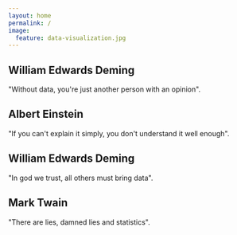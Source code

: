 ```yaml
---
layout: home
permalink: /
image:
  feature: data-visualization.jpg
---
```


<div class="tiles">

<div class="tile">
  <h2 class="post-title">William Edwards Deming</h2>
  <p class="post-excerpt">"Without data, you're just another person with an opinion".</p>
</div><!-- /.tile -->

<div class="tile">
  <h2 class="post-title">Albert Einstein</h2>
  <p class="post-excerpt">"If you can't explain it simply, you don't understand it well enough".</p>
</div><!-- /.tile -->

<div class="tile">
  <h2 class="post-title">William Edwards Deming</h2>
  <p class="post-excerpt">"In god we trust, all others must bring data".</p>
</div><!-- /.tile -->

<div class="tile">
  <h2 class="post-title">Mark Twain</h2>
  <p class="post-excerpt">"There are lies, damned lies and statistics".</p>
</div><!-- /.tile -->

</div><!-- /.tiles -->






